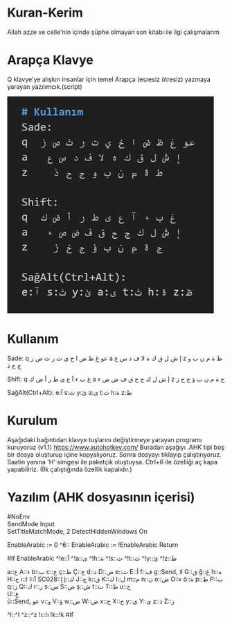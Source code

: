 # Kuran-Kerim
Allah azze ve celle'nin içinde şüphe olmayan son kitabı ile ilgi çalışmalarım

# Arapça Klavye 
Q klavye'ye alışkın insanlar için temel Arapça (esresiz ötresiz) yazmaya yarayan yazılımcık.(script)

![Alt Text](KlavyeLayout.jpg?raw=true "ScreenShot")

# Kullanım
Sade:
q  عو غ ظ ض ا خ ي ت ر ث ص ز
a   إ ش ل ق ك ه لا ف د س ع 
z    ط ة م ن ب و ج ح ذ

Shift:
q  غ ب ء آ ع ى ط ر أ ض ك
a   إ ش ل ك ج ح ق ف ض ص ء
z    ج ة م ن ب ؤ ج خ ز

SağAlt(Ctrl+Alt):
e:آ s:ث y:ئ a:ى t:ث h:ة z:ظ  


# Kurulum
Aşağıdaki bağıntıdan klavye tuşlarını değiştirmeye yarayan programı kuruyoruz (v1.1)
https://www.autohotkey.com/
Buradan aşağıyı .AHK tipi boş bir dosya oluşturup 
içine kopyalıyoruz. Sonra dosyayı tıklayıp çalıştırıyoruz.
Saatin yanına 'H' simgesi ile paketçik oluştuysa. 
Ctrl+6 ile özelliği aç kapa yapabiliriz.
(İlk çalıştığında özellik kapalıdır.) 


# Yazılım (AHK dosyasının içerisi)
#NoEnv  
SendMode Input  
SetTitleMatchMode, 2
DetectHiddenWindows On

EnableArabic := 0
^6:: 
EnableArabic := !EnableArabic 
Return

#If EnableArabic
^!e::آ
^!a::ى
^!h::ة
^!s::ث
^!t::ث
^!y::ئ
^!z::ظ

a::ع
A::ء
b::ب
c::ج
ç::ط
Ç::ج
d::د
D::ض
e::ث
E::أ
f::ف
g::Send, لا
G::ق
ğ::غ
h::ه
H::ح
ı::ا
I::آ
SC028::إ
j::ك
J::ج
k::ق
K::ك
l::ل
m::م
n::ن
o::ض
O::ء
ö::ة
p::ظ
P::ب
q::ز
Q::ك
r::ر
s::س
S::ص
ş::ش
t::ت 
T::ط
u::خ     
U::ع      
ü::Send, عو
v::و
V::ؤ
w::ص
W::ض
x::ح
X::خ
y::ي
Y::ى
z::ذ
Z::ز

^l::^l
^z::^z
!ı::!ı
!k::!k
#If
